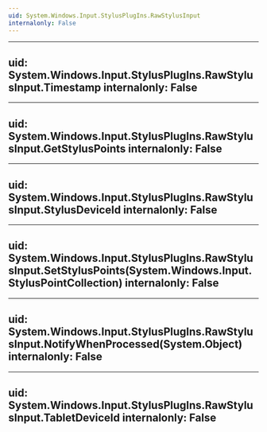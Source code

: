 ```yaml
---
uid: System.Windows.Input.StylusPlugIns.RawStylusInput
internalonly: False
---
```


---
uid: System.Windows.Input.StylusPlugIns.RawStylusInput.Timestamp
internalonly: False
---

---
uid: System.Windows.Input.StylusPlugIns.RawStylusInput.GetStylusPoints
internalonly: False
---

---
uid: System.Windows.Input.StylusPlugIns.RawStylusInput.StylusDeviceId
internalonly: False
---

---
uid: System.Windows.Input.StylusPlugIns.RawStylusInput.SetStylusPoints(System.Windows.Input.StylusPointCollection)
internalonly: False
---

---
uid: System.Windows.Input.StylusPlugIns.RawStylusInput.NotifyWhenProcessed(System.Object)
internalonly: False
---

---
uid: System.Windows.Input.StylusPlugIns.RawStylusInput.TabletDeviceId
internalonly: False
---
